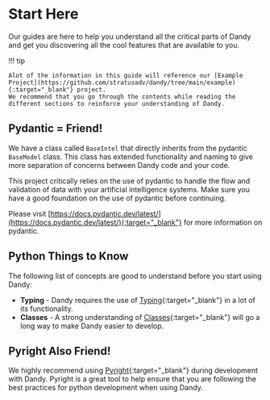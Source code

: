 # Start Here

Our guides are here to help you understand all the critical parts of Dandy and get you discovering all the cool features that are available to you.

!!! tip

    Alot of the information in this guide will reference our [Example Project](https://github.com/stratusadv/dandy/tree/main/example){:target="_blank"} project.
    We recommend that you go through the contents while reading the different sections to reinforce your understanding of Dandy.

## Pydantic = Friend!

We have a class called `BaseIntel` that directly inherits from the pydantic `BaseModel` class.
This class has extended functionality and naming to give more separation of concerns between Dandy code and your code.

This project critically relies on the use of pydantic to handle the flow and validation of data with your artificial intelligence systems. 
Make sure you have a good foundation on the use of pydantic before continuing.

Please visit [https://docs.pydantic.dev/latest/](https://docs.pydantic.dev/latest/){:target="_blank"} for more information on pydantic.

## Python Things to Know

The following list of concepts are good to understand before you start using Dandy:

- __Typing__ - Dandy requires the use of [Typing](https://docs.python.org/3/library/typing.html){:target="_blank"} in a lot of its functionality.
- __Classes__ - A strong understanding of [Classes](https://docs.python.org/3/tutorial/classes.html){:target="_blank"} will go a long way to make Dandy easier to develop.

## Pyright Also Friend!

We highly recommend using [Pyright](https://microsoft.github.io/pyright/#/){:target="_blank"} during development with Dandy.
Pyright is a great tool to help ensure that you are following the best practices for python development when using Dandy.

